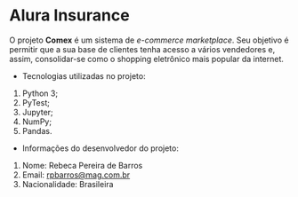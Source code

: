 # Alura Insurance

O projeto **Comex** é um sistema de _e-commerce marketplace_. Seu objetivo é permitir que a sua base de clientes tenha acesso a vários vendedores e, assim, consolidar-se como o shopping eletrônico mais popular da internet.

* Tecnologias utilizadas no projeto:
1. Python 3;
2. PyTest;
3. Jupyter;
4. NumPy;
5. Pandas.

* Informações do desenvolvedor do projeto:

1. Nome: Rebeca Pereira de Barros
2. Email: rpbarros@mag.com.br
3. Nacionalidade: Brasileira